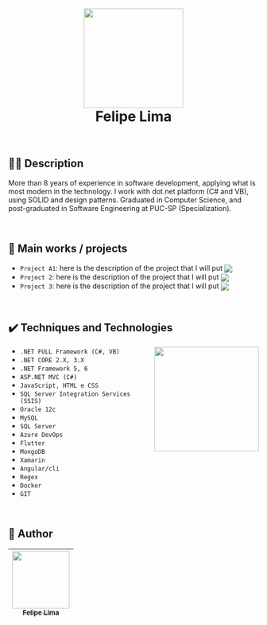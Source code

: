 <h1 align="center"> <img src="https://user-images.githubusercontent.com/20684484/147861827-4f5af5e3-3d83-4c46-848f-8d3e9c69a868.png" width="200" align="center">
<br>Felipe Lima
</h1>
 



<br>

## 👨‍💻 Description

More than 8 years of experience in software development, applying what is most modern in the technology. I work with dot.net platform (C# and VB), using SOLID and design patterns. Graduated in Computer Science, and post-graduated in Software Engineering at PUC-SP (Specialization).

<br>

## 💼 Main works / projects

- `Project A1`: here is the description of the project that I will put <img src="https://img.shields.io/badge/STATUS-COMPLETE-blue" align="center" >
- `Project 2`: here is the description of the project that I will put <img src="https://img.shields.io/badge/STATUS-WORKING-green" align="center" >
- `Project 3`: here is the description of the project that I will put <img src="https://img.shields.io/badge/STATUS-STOPED-red" align="center" >

<br>

## ✔️ Techniques and Technologies

<img width="210" align="right" src="https://user-images.githubusercontent.com/20684484/147861246-32dd0d18-7b6e-427a-9619-c50352e03205.png">


- ``.NET FULL Framework (C#, VB)``
- ``.NET CORE 2.X, 3.X``
- ``.NET Framework 5, 6``
- ``ASP.NET MVC (C#)``
- ``JavaScript, HTML e CSS``
- ``SQL Server Integration Services (SSIS)``
- ``Oracle 12c``
- ``MySQL``
- ``SQL Server``
- ``Azure DevOps``
- ``Flutter``
- ``MongoDB``
- ``Xamarin``
- ``Angular/cli``
- ``Regex``
- ``Docker``
- ``GIT``

<br>

## 📒 Author

| [<img src="https://user-images.githubusercontent.com/20684484/147861648-a25d79ff-4fd3-4985-874a-ed7c3984beba.png?raw=true" width=115><br><sub>Felipe Lima</sub>](https://github.com/felip3fl) | 
| :---: 


  

<br>

<!---
felip3fl/felip3fl is a ✨ special ✨ repository because its `README.md` (this file) appears on your GitHub profile.
You can click the Preview link to take a look at your changes.
--->
